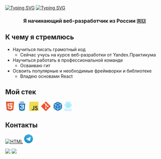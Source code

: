 [![Typing SVG](https://readme-typing-svg.herokuapp.com?font=Fira+Code&weight=900&size=50&duration=1500&pause=100000&center=true&multiline=true&width=900&height=75&lines=%D0%92%D1%81%D0%B5%D0%BC+%D0%BF%D1%80%D0%B8%D0%B2%D0%B5%D1%82%2C)](https://git.io/typing-svg)
[![Typing SVG](https://readme-typing-svg.herokuapp.com?font=Fira+Code&weight=900&size=50&duration=1500&pause=100000&center=true&multiline=true&width=900&height=100&lines=%D0%BC%D0%B5%D0%BD%D1%8F+%D0%B7%D0%BE%D0%B2%D1%83%D1%82+%D0%98%D0%BB%D1%8C%D1%8F)](https://git.io/typing-svg)<!-- <h1 align="center"><img src="https://github.com/blackcater/blackcater/raw/main/images/Hi.gif" height="32"/></h1> -->
<h3 align="center">Я начинающий веб-разработчик из России 🇷🇺</h3>

## К чему я стремлюсь

- Научиться писать грамотный код
    * Сейчас учусь на курсе веб-разработки от Yandex.Практикума
- Научиться работать в профессиональной команде
    * Осваиваю гит
- Освоить популярные и необходимые фреймворки и библиотеке
  - Владею основами React 

## Мой стек
<p>
  <img src="https://github.com/devicons/devicon/blob/master/icons/html5/html5-original.svg" title="HTML5" alt="HTML" width="30" height="30"/>&nbsp;
  <img src="https://github.com/devicons/devicon/blob/master/icons/css3/css3-plain-wordmark.svg"  title="CSS3" alt="CSS" width="30" height="30"/>&nbsp;
  <img src="https://github.com/devicons/devicon/blob/master/icons/javascript/javascript-original.svg" title="JavaScript" alt="JavaScript" width="30" height="30"/>&nbsp;
  <img src="https://github.com/devicons/devicon/blob/master/icons/git/git-original.svg" title="Git" alt="Git" width="30" height="30"/>&nbsp;
  <img src="https://github.com/devicons/devicon/blob/master/icons/webpack/webpack-plain.svg" title="Webpack" alt="Webpack" width="30" height="30"/>
  <img src="https://github.com/devicons/devicon/blob/master/icons/react/react-original-wordmark.svg" title="React" alt="React" width="30" height="30"/>&nbsp;
</p>

## Контакты
<p>
<a href="mailto:fagotist96@icloud.com"><img src="https://pngicon.ru/file/uploads/znachok-jelektronnoj-pochty.png" alt="HTML" height="30"></a>
<a href="https://t.me/Ilia_ya_Ilia"><img src="https://raw.githubusercontent.com/github/explore/80688e429a7d4ef2fca1e82350fe8e3517d3494d/topics/telegram/telegram.png" alt="HTML" height="28"></a>
</p>


<div>
<picture >
<source
         height="150"
        srcset="https://github-readme-stats.vercel.app/api?username=IliaBYK&show_icons=true&locale=ru&custom_title=%D0%A1%D1%82%D0%B0%D1%82%D0%B8%D1%81%D1%82%D0%B8%D0%BA%D0%B0%20Github%20%D0%BF%D0%BE%D0%BB%D1%8C%D0%B7%D0%BE%D0%B2%D0%B0%D1%82%D0%B5%D0%BB%D1%8F%20%D0%90%D0%BD%D0%B4%D1%80%D0%B5%D0%B9&&hide=stars&theme=dracula"
  media="(prefers-color-scheme: dark)"
/>
  <source
        height="150"
        srcset="https://github-readme-stats.vercel.app/api?username=IliaBYK&show_icons=true&locale=ru&custom_title=%D0%A1%D1%82%D0%B0%D1%82%D0%B8%D1%81%D1%82%D0%B8%D0%BA%D0%B0%20Github%20%D0%BF%D0%BE%D0%BB%D1%8C%D0%B7%D0%BE%D0%B2%D0%B0%D1%82%D0%B5%D0%BB%D1%8F%20%D0%90%D0%BD%D0%B4%D1%80%D0%B5%D0%B9&&hide=stars"
  media="(prefers-color-scheme: light), (prefers-color-scheme: no-preference)"
/>
<img src="https://github-readme-stats.vercel.app/api?username=IliaBYK&hide=stars&show_icons=true" />
</picture>
<picture>
<source
         height="150"
        srcset="https://github-readme-stats.vercel.app/api/top-langs/?username=IliaBYK&layout=compact&locale=ru&card_width=320&theme=dracula"
  media="(prefers-color-scheme: dark)"
/>
  <source
        height="150"
        srcset="https://github-readme-stats.vercel.app/api/top-langs/?username=IliaBYK&layout=compact&locale=ru&card_width=320"
  media="(prefers-color-scheme: light), (prefers-color-scheme: no-preference)"
/>
<img src="https://github-readme-stats.vercel.app/api/top-langs/?username=IliaBYK&layout=compact" />
</picture>
</div>





<!--
**IliaBYK/IliaBYK** is a ✨ _special_ ✨ repository because its `README.md` (this file) appears on your GitHub profile.

Here are some ideas to get you started:

- 🔭 I’m currently working on ...
- 🌱 I’m currently learning ...
- 👯 I’m looking to collaborate on ...
- 🤔 I’m looking for help with ...
- 💬 Ask me about ...
- 📫 How to reach me: ...
- 😄 Pronouns: ...
- ⚡ Fun fact: ...
-->

